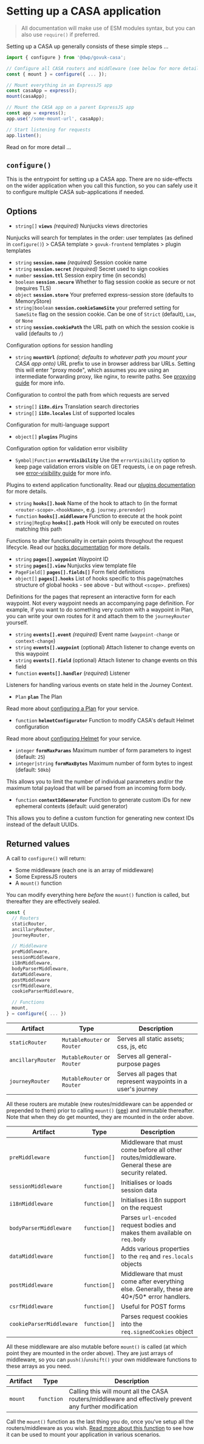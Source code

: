 # Setting up a CASA application

> All documentation will make use of ESM modules syntax, but you can also use `require()` if preferred.

Setting up a CASA up generally consists of these simple steps ...

```javascript
import { configure } from '@dwp/govuk-casa';

// Configure all CASA routers and middleware (see below for more details)
const { mount } = configure({ ... });

// Mount everything in an ExpressJS app
const casaApp = express();
mount(casaApp);

// Mount the CASA app on a parent ExpressJS app
const app = express();
app.use('/some-mount-url', casaApp);

// Start listening for requests
app.listen();
```

Read on for more detail ...

## `configure()`

This is the entrypoint for setting up a CASA app. There are no side-effects on the wider application when you call this function, so you can safely use it to configure multiple CASA sub-applications if needed.

## Options

* `string[]` **`views`** _(required)_ Nunjucks views directories

Nunjucks will search for templates in the order: user templates (as defined in `configure()`) > CASA template > `govuk-frontend` templates > plugin templates

* `string` **`session.name`** _(required)_ Session cookie name
* `string` **`session.secret`** _(required)_ Secret used to sign cookies
* `number` **`session.ttl`** Session expiry time (in seconds)
* `boolean` **`session.secure`** Whether to flag session cookie as secure or not (requires TLS)
* `object` **`session.store`** Your preferred express-session store (defaults to MemoryStore)
* `string|boolean` **`session.cookieSameSite`** your preferred setting for `SameSite` flag on the session cookie. Can be one of `Strict` (default), `Lax`, or `None`
* `string` **`session.cookiePath`** the URL path on which the session cookie is valid (defaults to `/`)

Configuration options for session handling

* `string` **`mountUrl`** _(optional; defaults to whatever path you mount your CASA app onto)_ URL prefix to use in browser address bar URLs. Setting this will enter "proxy mode", which assumes you are using an intermediate forwarding proxy, like nginx, to rewrite paths. See [proxying guide](docs/guides/setup-behind-a-proxy.md) for more info.

Configuration to control the path from which requests are served

* `string[]` **`i18n.dirs`** Translation search directories
* `string[]` **`i18n.locales`** List of supported locales

Configuration for multi-language support

* `object[]` **`plugins`** Plugins

Configuration option for validation error visibility

* `Symbol|Function` **`errorVisibility`** Use the `errorVisibility` option to keep page validation errors visible on GET requests, i.e on page refresh. see [error-visibility guide](docs/guides/error-visibility.md) for more info.

Plugins to extend application functionality. Read our [plugins documentation](plugins.md) for more details.

* `string` **`hooks[].hook`** Name of the hook to attach to (in the format `<router-scope>.<hookName>`, e.g. `journey.prerender`)
* `function` **`hooks[].middleware`** Function to execute at the hook point
* `string|RegExp` **`hooks[].path`** Hook will only be executed on routes matching this path

Functions to alter functionality in certain points throughout the request lifecycle. Read our [hooks documentation](hooks.md) for more details.

* `string` **`pages[].waypoint`** Waypoint ID
* `string` **`pages[].view`** Nunjucks view template file
* `PageField[]` **`pages[].fields[]`** Form field definitions
* `object[]` **`pages[].hooks`** List of hooks specific to this page(matches structure of global hooks - see above - but without `<scope>.` prefixes)

Definitions for the pages that represent an interactive form for each waypoint. Not every waypoint needs an accompanying page definition. For example, if you want to do something very custom with a waypoint in Plan, you can write your own routes for it and attach them to the `journeyRouter` yourself.

* `string` **`events[].event`** _(required)_ Event name (`waypoint-change` or `context-change`)
* `string` **`events[].waypoint`** (optional) Attach listener to change events on this waypoint
* `string` **`events[].field`** (optional) Attach listener to change events on this field
* `function` **`events[].handler`** (_required_) Listener

Listeners for handling various events on state held in the Journey Context.

* `Plan` **`plan`** The Plan

Read more about [configuring a Plan](plan.md) for your service.

* `function` **`helmetConfigurator`** Function to modify CASA's default Helmet configuration

Read more about [configuring Helmet](guides/helmet.md) for your service.

* `integer` **`formMaxParams`** Maximum number of form parameters to ingest (default: `25`)
* `integer|string` **`formMaxBytes`** Maximum number of form bytes to ingest (default: `50kb`)

This allows you to limit the number of individual parameters and/or the maximum total payload that will be parsed from an incoming form body.

* `function` **`contextIdGenerator`** Function to generate custom IDs for new ephemeral contexts (default: uuid generator)

This allows you to define a custom function for generating new context IDs instead of the default UUIDs.

## Returned values

A call to `configure()` will return:

* Some middleware (each one is an array of middleware)
* Some ExpressJS routers
* A `mount()` function

You can modify everything here _before_ the `mount()` function is called, but thereafter they are effectively sealed.

```javascript
const {
  // Routers
  staticRouter,
  ancillaryRouter,
  journeyRouter,

  // Middleware
  preMiddleware,
  sessionMiddleware,
  i18nMiddleware,
  bodyParserMiddleware,
  dataMiddleware,
  postMiddleware
  csrfMiddleware,
  cookieParserMiddleware,

  // Functions
  mount,
} = configure({ ... })
```

| Artifact | Type | Description |
|----------|------|-------------|
| `staticRouter` | `MutableRouter` or `Router` | Serves all static assets; css, js, etc |
| `ancillaryRouter` | `MutableRouter` or `Router` | Serves all general-purpose pages |
| `journeyRouter` | `MutableRouter` or `Router` | Serves all pages that represent waypoints in a user's journey |

All these routers are mutable (new routes/middleware can be appended or prepended to them) prior to calling `mount()` ([see](./guides/mutable-routers.md)) and immutable thereafter. Note that when they do get mounted, they are mounted in the order above.

| Artifact | Type | Description |
|----------|------|-------------|
| `preMiddleware` | `function[]` | Middleware that must come before all other routes/middleware. General these are security related. |
| `sessionMiddleware` | `function[]` | Initialises or loads session data |
| `i18nMiddleware` | `function[]` | Initialises i18n support on the request |
| `bodyParserMiddleware` | `function[]` | Parses `url-encoded` request bodies and makes them available on `req.body` |
| `dataMiddleware` | `function[]` | Adds various properties to the `req` and `res.locals` objects |
| `postMiddleware` | `function[]` | Middleware that must come after everything else. Generally, these are 40*/50* error handlers. |
| `csrfMiddleware` | `function[]` | Useful for POST forms |
| `cookieParserMiddleware` | `function[]` | Parses request cookies into the `req.signedCookies` object |

All these middleware are also mutable before `mount()` is called (at which point they are mounted in the order above). They are just arrays of middleware, so you can `push()`/`unshift()` your own middleware functions to these arrays as you need.

| Artifact | Type | Description |
|----------|------|-------------|
| `mount` | `function` | Calling this will mount all the CASA routers/middleware and effectively prevent any further modification |

Call the `mount()` function as the last thing you do, once you've setup all the routers/middleware as you wish. [Read more about this function](docs/mount-function.md) to see how it can be used to mount your application in various scenarios.
